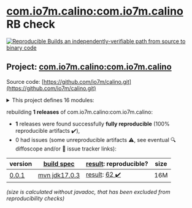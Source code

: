 [com.io7m.calino:com.io7m.calino](https://central.sonatype.com/artifact/com.io7m.calino/com.io7m.calino/versions) RB check
=======

[![Reproducible Builds](https://reproducible-builds.org/images/logos/rb.svg) an independently-verifiable path from source to binary code](https://reproducible-builds.org/)

## Project: [com.io7m.calino:com.io7m.calino](https://central.sonatype.com/artifact/com.io7m.calino/com.io7m.calino/versions)

Source code: [https://github.com/io7m/calino.git](https://github.com/io7m/calino.git)

<details><summary>This project defines 16 modules:</summary>

* [com.io7m.calino:com.io7m.calino](https://central.sonatype.com/artifact/com.io7m.calino/com.io7m.calino/0.0.1)
* [com.io7m.calino:com.io7m.calino.api](https://central.sonatype.com/artifact/com.io7m.calino/com.io7m.calino.api/0.0.1)
* [com.io7m.calino:com.io7m.calino.cmdline](https://central.sonatype.com/artifact/com.io7m.calino/com.io7m.calino.cmdline/0.0.1)
* [com.io7m.calino:com.io7m.calino.documentation](https://central.sonatype.com/artifact/com.io7m.calino/com.io7m.calino.documentation/0.0.1)
* [com.io7m.calino:com.io7m.calino.imageproc.api](https://central.sonatype.com/artifact/com.io7m.calino/com.io7m.calino.imageproc.api/0.0.1)
* [com.io7m.calino:com.io7m.calino.imageproc.awt](https://central.sonatype.com/artifact/com.io7m.calino/com.io7m.calino.imageproc.awt/0.0.1)
* [com.io7m.calino:com.io7m.calino.imageview](https://central.sonatype.com/artifact/com.io7m.calino/com.io7m.calino.imageview/0.0.1)
* [com.io7m.calino:com.io7m.calino.parser.api](https://central.sonatype.com/artifact/com.io7m.calino/com.io7m.calino.parser.api/0.0.1)
* [com.io7m.calino:com.io7m.calino.specification](https://central.sonatype.com/artifact/com.io7m.calino/com.io7m.calino.specification/0.0.1)
* [com.io7m.calino:com.io7m.calino.supercompression.api](https://central.sonatype.com/artifact/com.io7m.calino/com.io7m.calino.supercompression.api/0.0.1)
* [com.io7m.calino:com.io7m.calino.supercompression.lz4](https://central.sonatype.com/artifact/com.io7m.calino/com.io7m.calino.supercompression.lz4/0.0.1)
* [com.io7m.calino:com.io7m.calino.supercompression.spi](https://central.sonatype.com/artifact/com.io7m.calino/com.io7m.calino.supercompression.spi/0.0.1)
* [com.io7m.calino:com.io7m.calino.tests](https://central.sonatype.com/artifact/com.io7m.calino/com.io7m.calino.tests/0.0.1)
* [com.io7m.calino:com.io7m.calino.validation.api](https://central.sonatype.com/artifact/com.io7m.calino/com.io7m.calino.validation.api/0.0.1)
* [com.io7m.calino:com.io7m.calino.vanilla](https://central.sonatype.com/artifact/com.io7m.calino/com.io7m.calino.vanilla/0.0.1)
* [com.io7m.calino:com.io7m.calino.writer.api](https://central.sonatype.com/artifact/com.io7m.calino/com.io7m.calino.writer.api/0.0.1)
</details>

rebuilding **1 releases** of com.io7m.calino:com.io7m.calino:
- **1** releases were found successfully **fully reproducible** (100% reproducible artifacts :heavy_check_mark:),
- 0 had issues (some unreproducible artifacts :warning:, see eventual :mag: diffoscope and/or :memo: issue tracker links):

| version | [build spec](/BUILDSPEC.md) | [result](https://reproducible-builds.org/docs/jvm/): reproducible? | size |
| -- | --------- | ------ | -- |
| [0.0.1](https://central.sonatype.com/artifact/com.io7m.calino/com.io7m.calino/0.0.1/pom) | [mvn jdk17.0.3](com.io7m.calino-0.0.1.buildspec) | [result](com.io7m.calino-0.0.1.buildinfo): [62 :heavy_check_mark: ](com.io7m.calino-0.0.1.buildcompare) | 16M |

<i>(size is calculated without javadoc, that has been excluded from reproducibility checks)</i>
